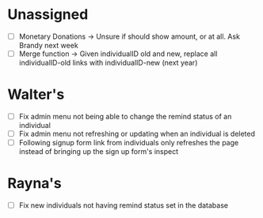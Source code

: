 # Unassigned
 - [ ] Monetary Donations -> Unsure if should show amount, or at all. Ask Brandy next week
 - [ ] Merge function -> Given individualID old and new, replace all individualID-old links with individualID-new (next year)

# Walter's
 - [ ] Fix admin menu not being able to change the remind status of an individual
 - [ ] Fix admin menu not refreshing or updating when an individual is deleted
 - [ ] Following signup form link from individuals only refreshes the page
       instead of bringing up the sign up form's inspect

# Rayna's
 - [ ] Fix new individuals not having remind status set in the database